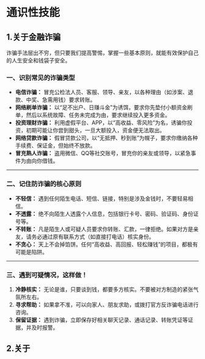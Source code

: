 # 通识性技能
## 1.关于金融诈骗
诈骗手法层出不穷，但只要我们提高警惕，掌握一些基本原则，就能有效保护自己的人生安全和钱袋子安全。

### **一、识别常见的诈骗类型**

* **电信诈骗：** 冒充公检法人员、客服、领导、亲友，以各种理由（如涉案、退款、中奖、急需用钱）要求转账。
* **网络刷单诈骗：** 以“足不出户、日赚斗金”为诱饵，要求你先垫付小额资金刷单，然后以系统故障、任务未完成为由，要求继续投入更多资金。
* **投资理财诈骗：** 利用虚假平台、APP，以“高收益、零风险”为名，诱骗你投资，初期可能让你尝到甜头，一旦大额投入，资金便无法取出。
* **网络贷款诈骗：** 假冒贷款公司，以“无抵押、秒到账”为幌子，要求你缴纳各种手续费、保证金，但始终不放款。
* **冒充熟人诈骗：** 盗用微信、QQ等社交账号，冒充你的亲友或领导，以紧急事件为由向你借钱。

---
### **二、记住防诈骗的核心原则**

* **不轻信：** 遇到任何陌生电话、短信、链接，特别是涉及金钱时，不要轻易相信。
* **不透露：** 绝不向陌生人透露个人信息，包括银行卡号、密码、验证码、身份证号等。
* **不转账：** 凡是陌生人或可疑人员要求你转账、汇款，一律拒绝。如果对方是亲友，请务必通过原有联系方式（如直接打电话）核实身份。
* **不贪心：** 天上不会掉馅饼。任何“高收益、高回报、轻松赚钱”的项目，都极有可能是陷阱。

---
### **三、遇到可疑情况，这样做！**

1.  **冷静核实：** 无论是谁，只要谈到钱，都要多方核实。不要被对方制造的紧张气氛所左右。
2.  **寻求帮助：** 如果拿不准，可以向家人、朋友求助，或拨打官方反诈骗电话进行咨询。
3.  **保留证据：** 遇到诈骗，立即保存好相关聊天记录、通话记录、转账凭证等证据，并及时报警。

## 2.关于